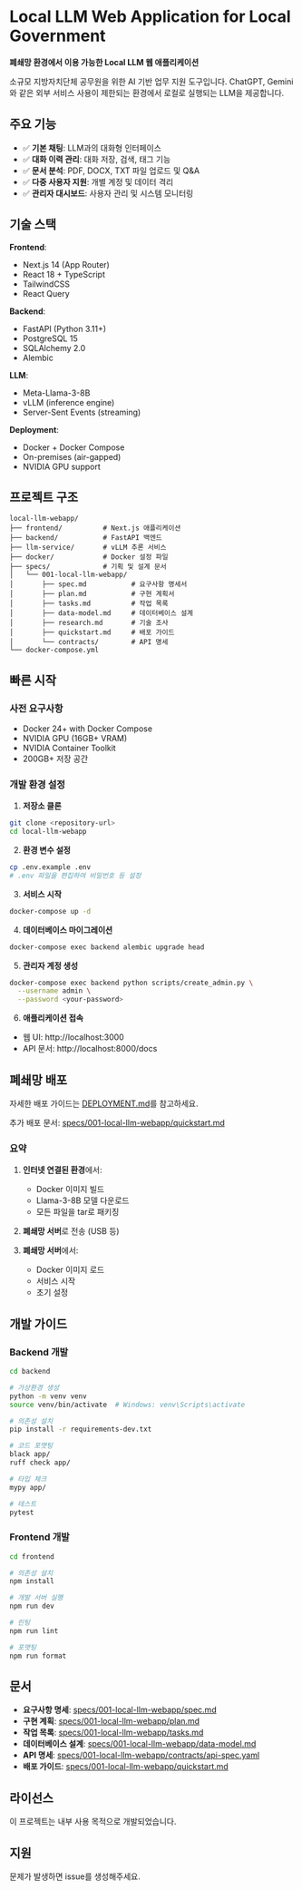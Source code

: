 # Local LLM Web Application for Local Government

**폐쇄망 환경에서 이용 가능한 Local LLM 웹 애플리케이션**

소규모 지방자치단체 공무원을 위한 AI 기반 업무 지원 도구입니다. ChatGPT, Gemini와 같은 외부 서비스 사용이 제한되는 환경에서 로컬로 실행되는 LLM을 제공합니다.

## 주요 기능

- ✅ **기본 채팅**: LLM과의 대화형 인터페이스
- ✅ **대화 이력 관리**: 대화 저장, 검색, 태그 기능
- ✅ **문서 분석**: PDF, DOCX, TXT 파일 업로드 및 Q&A
- ✅ **다중 사용자 지원**: 개별 계정 및 데이터 격리
- ✅ **관리자 대시보드**: 사용자 관리 및 시스템 모니터링

## 기술 스택

**Frontend**:
- Next.js 14 (App Router)
- React 18 + TypeScript
- TailwindCSS
- React Query

**Backend**:
- FastAPI (Python 3.11+)
- PostgreSQL 15
- SQLAlchemy 2.0
- Alembic

**LLM**:
- Meta-Llama-3-8B
- vLLM (inference engine)
- Server-Sent Events (streaming)

**Deployment**:
- Docker + Docker Compose
- On-premises (air-gapped)
- NVIDIA GPU support

## 프로젝트 구조

```
local-llm-webapp/
├── frontend/          # Next.js 애플리케이션
├── backend/           # FastAPI 백엔드
├── llm-service/       # vLLM 추론 서비스
├── docker/            # Docker 설정 파일
├── specs/             # 기획 및 설계 문서
│   └── 001-local-llm-webapp/
│       ├── spec.md           # 요구사항 명세서
│       ├── plan.md           # 구현 계획서
│       ├── tasks.md          # 작업 목록
│       ├── data-model.md     # 데이터베이스 설계
│       ├── research.md       # 기술 조사
│       ├── quickstart.md     # 배포 가이드
│       └── contracts/        # API 명세
└── docker-compose.yml
```

## 빠른 시작

### 사전 요구사항

- Docker 24+ with Docker Compose
- NVIDIA GPU (16GB+ VRAM)
- NVIDIA Container Toolkit
- 200GB+ 저장 공간

### 개발 환경 설정

1. **저장소 클론**
```bash
git clone <repository-url>
cd local-llm-webapp
```

2. **환경 변수 설정**
```bash
cp .env.example .env
# .env 파일을 편집하여 비밀번호 등 설정
```

3. **서비스 시작**
```bash
docker-compose up -d
```

4. **데이터베이스 마이그레이션**
```bash
docker-compose exec backend alembic upgrade head
```

5. **관리자 계정 생성**
```bash
docker-compose exec backend python scripts/create_admin.py \
  --username admin \
  --password <your-password>
```

6. **애플리케이션 접속**
- 웹 UI: http://localhost:3000
- API 문서: http://localhost:8000/docs

## 폐쇄망 배포

자세한 배포 가이드는 [DEPLOYMENT.md](./DEPLOYMENT.md)를 참고하세요.

추가 배포 문서: [specs/001-local-llm-webapp/quickstart.md](specs/001-local-llm-webapp/quickstart.md)

### 요약

1. **인터넷 연결된 환경**에서:
   - Docker 이미지 빌드
   - Llama-3-8B 모델 다운로드
   - 모든 파일을 tar로 패키징

2. **폐쇄망 서버**로 전송 (USB 등)

3. **폐쇄망 서버**에서:
   - Docker 이미지 로드
   - 서비스 시작
   - 초기 설정

## 개발 가이드

### Backend 개발

```bash
cd backend

# 가상환경 생성
python -m venv venv
source venv/bin/activate  # Windows: venv\Scripts\activate

# 의존성 설치
pip install -r requirements-dev.txt

# 코드 포맷팅
black app/
ruff check app/

# 타입 체크
mypy app/

# 테스트
pytest
```

### Frontend 개발

```bash
cd frontend

# 의존성 설치
npm install

# 개발 서버 실행
npm run dev

# 린팅
npm run lint

# 포맷팅
npm run format
```

## 문서

- **요구사항 명세**: [specs/001-local-llm-webapp/spec.md](specs/001-local-llm-webapp/spec.md)
- **구현 계획**: [specs/001-local-llm-webapp/plan.md](specs/001-local-llm-webapp/plan.md)
- **작업 목록**: [specs/001-local-llm-webapp/tasks.md](specs/001-local-llm-webapp/tasks.md)
- **데이터베이스 설계**: [specs/001-local-llm-webapp/data-model.md](specs/001-local-llm-webapp/data-model.md)
- **API 명세**: [specs/001-local-llm-webapp/contracts/api-spec.yaml](specs/001-local-llm-webapp/contracts/api-spec.yaml)
- **배포 가이드**: [specs/001-local-llm-webapp/quickstart.md](specs/001-local-llm-webapp/quickstart.md)

## 라이선스

이 프로젝트는 내부 사용 목적으로 개발되었습니다.

## 지원

문제가 발생하면 issue를 생성해주세요.
